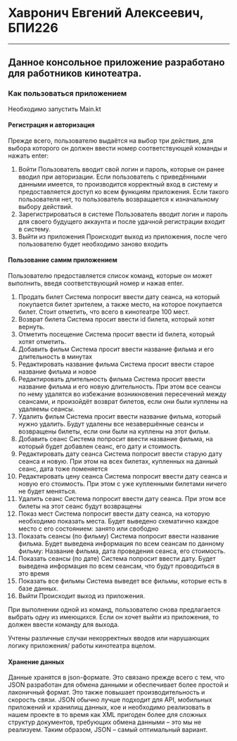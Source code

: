 # Хавронич Евгений Алексеевич, БПИ226
---
## Данное консольное приложение разработано для работников кинотеатра.
### Как пользоваться приложением
Необходимо запустить Main.kt
#### Регистрация и авторизация
Прежде всего, пользователю выдаётся на выбор три действия, для выбора которого он должен ввести номер соответствующей команды и нажать enter:
1. Войти
Пользователь вводит свой логин и пароль, которые он ранее вводил при авторизации. Если пользователь с приведёнными данными имеется, то производится корректный вход в систему и предоставляется доступ ко всем функциям приложения. Если такого пользователя нет, то пользователь возвращается к изначальному выбору действий.
2. Зарегистрироваться в системе
Пользователь вводит логин и пароль для своего будущего аккаунта и после удачной регистрации входит в систему.
0. Выйти из приложения
Происходит выход из приложения, после чего пользователю будет необходимо заново входить

#### Пользование самим приложением
Пользователю предоставляется список команд, которые он может выполнить, введя соответствующий номер и нажав enter.
1) Продать билет 
Система попросит ввести дату сеанса, на который покупается билет зрителем, а также место, на которое покупается билет. Стоит отметить, что всего в кинотеатре 100 мест.
2) Возврат билета 
Система просит ввести id билета, который хотят вернуть.
3) Отметить посещение
Система просит ввести id билета, который хотят отметить.
4) Добавить фильм
Система просит ввести название фильма и его длительность в минутах
5) Редактировать название фильма
Система просит ввести старое название фильма и новое
6) Редактировать длительность фильма
Система просит ввести название фильма и его новую длительность. При этом все сеансы по нему удалятся во избежание возникновения пересечений между сеансами, и произойдёт возврат билетов, если они были куплены на удаляемы сеансы. 
7) Удалить фильм 
Система просит ввести название фильма, который нужно удалить. Будут удалены все незавершённые сеансы и возвращены билеты, если они были на куплены на этот фильм.
8) Добавить сеанс
Система попросит ввести название фильма, на который будет добавлен сеанс, его дату и стоимость. 
9) Редактировать дату сеанса
Система попросит ввести старую дату сеанса и новую. При этом на всех билетах, купленных на данный сеанс, дата тоже поменяется 
10) Редактировать цену сеанса
Система попросит ввести дату сеанса и новую его стоимость. При этом с уже купленными билетами ничего не будет меняться. 
11) Удалить сеанс
Система попросит ввести дату сеанса. При этом все билеты на этот сеанс будут возвращены
12) Показ мест
Система попросит ввести дату сеанса, на которую необходимо показать места. Будет выведено схематично каждое место с его состоянием: занято или свободно 
13) Показать сеансы (по фильму)
Система попросит ввести название фильма. Будет выведена информация по всем сеансам по данному фильму: Название фильма, дата проведения сеанса, его стоимость. 
14) Показать сеансы (по дате) 
Система попросит ввести дату. Будет выведена информация по всем сеансам, что будут проводиться в это время
15) Показать все фильмы
Система выведет все фильмы, которые есть в базе данных. 
0) Выйти 
Происходит выход из приложения.

При выполнении одной из команд, пользователю снова предлагается выбрать одну из имеющихся. Если он хочет выйти из приложения, то должен ввести команду для выхода. 

Учтены различные случаи некорректных вводов или нарушающих логику приложения/ работы кинотеатра вцелом.

#### Хранение данных
Данные хранятся в json-формате. Это связано прежде всего с тем, что JSON разработан для обмена данными и обеспечивает более простой и лаконичный формат. Это также повышает производительность и скорость связи. JSON обычно лучше подходит для API, мобильных приложений и хранилищ данных, кое и необходимо реализовать в нашем проекте в то время как XML пригоден более для сложных структур документов, требующих обмена данными – это мы не реализуем. Таким образом, JSON – самый оптимальный вариант.

